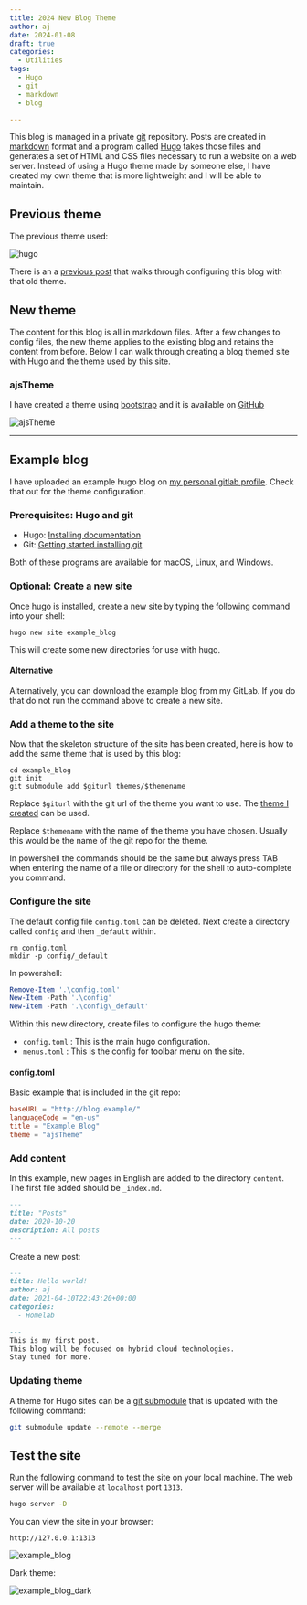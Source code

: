 ```yaml
---
title: 2024 New Blog Theme
author: aj
date: 2024-01-08
draft: true
categories:
  - Utilities
tags:
  - Hugo
  - git
  - markdown
  - blog

---
```


This blog is managed in a private [git][1] repository. Posts are created in [markdown][2] format and a program called [Hugo][3] takes those files and generates a set of HTML and CSS files necessary to run a website on a web server. Instead of using a Hugo theme made by someone else, I have created my own theme that is more lightweight and I will be able to maintain.


## Previous theme

The previous theme used:

![hugo](/images/hugo.png)

There is an a [previous post][6] that walks through configuring this blog with that old theme.

## New theme

The content for this blog is all in markdown files. After a few changes to config files, the new theme applies to the existing blog and retains the content from before. Below I can walk through creating a blog themed site with Hugo and the theme used by this site.

### ajsTheme

I have created a theme using [bootstrap][7] and it is available on [GitHub][8]

![ajsTheme](/images/ajsThemeDark.png)

---

## Example blog

I have uploaded an example hugo blog on [my personal gitlab profile][4]. Check that out for the theme configuration.

### Prerequisites: Hugo and git

* Hugo: [Installing documentation](https://gohugo.io/getting-started/installing/)
* Git: [Getting started installing git](https://git-scm.com/book/en/v2/Getting-Started-Installing-Git)

Both of these programs are available for macOS, Linux, and Windows.

### Optional: Create a new site

Once hugo is installed, create a new site by typing the following command into your shell:

```shell
hugo new site example_blog
```

This will create some new directories for use with hugo.

#### Alternative

Alternatively, you can download the example blog from my GitLab. If you do that do not run the command above to create a new site.

### Add a theme to the site

Now that the skeleton structure of the site has been created, here is how to add the same theme that is used by this blog:

```shell
cd example_blog
git init
git submodule add $giturl themes/$themename
```

Replace `$giturl` with the git url of the theme you want to use. The [theme I created][8] can be used.

Replace `$themename` with the name of the theme you have chosen. Usually this would be the name of the git repo for the theme.

In powershell the commands should be the same but always press <key>TAB</key> when entering the name of a file or directory for the shell to auto-complete you command.

### Configure the site

The default config file `config.toml` can be deleted. Next create a directory called `config` and then `_default` within.

```shell
rm config.toml
mkdir -p config/_default
```

In powershell:

```powershell
Remove-Item '.\config.toml'
New-Item -Path '.\config'
New-Item -Path '.\config\_default'
```

Within this new directory, create files to configure the hugo theme:

* `config.toml` : This is the main hugo configuration.
* `menus.toml` : This is the config for toolbar menu on the site.

#### config.toml

Basic example that is included in the git repo:

```toml
baseURL = "http://blog.example/"
languageCode = "en-us"
title = "Example Blog"
theme = "ajsTheme"
```

### Add content

In this example, new pages in English are added to the directory `content`. The first file added should be `_index.md`.

```content/posts/_index.md
---
title: "Posts"
date: 2020-10-20
description: All posts
---
```

Create a new post:

```content/posts/hello-world.md
---
title: Hello world!
author: aj
date: 2021-04-10T22:43:20+00:00
categories:
  - Homelab

---
This is my first post.
This blog will be focused on hybrid cloud technologies.
Stay tuned for more.
```

### Updating theme

A theme for Hugo sites can be a [git submodule][5] that is updated with the following command:

```bash
git submodule update --remote --merge
```

## Test the site

Run the following command to test the site on your local machine. The web server will be available at `localhost` port `1313`.

```bash
hugo server -D
```

You can view the site in your browser:

`http://127.0.0.1:1313`

![example_blog](/images/example_blog_light_20240108.png)

Dark theme:

![example_blog_dark](/images/example_blog_dark_20240108.png)

 [1]: https://www.git-scm.com/book/en/v2/Getting-Started-What-is-Git%3F
 [2]: https://www.markdownguide.org/
 [3]: https://gohugo.io/
 [4]: https://gitlab.com/acaylor/example_blog
 [5]: https://git-scm.com/book/en/v2/Git-Tools-Submodules
 [6]: /posts/building-this-blog/
 [7]: https://getbootstrap.com/
 [8]: https://github.com/acaylor/ajsTheme
